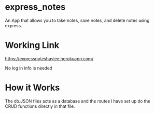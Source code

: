 # express_notes
An App that allows you to take notes, save notes, and delete notes using express. 

# Working Link
https://expressnoteshaylee.herokuapp.com/

No log in info is needed

# How it Works 
The db.JSON files acts as a database and the routes I have set up do the CRUD functions directly in that file.


